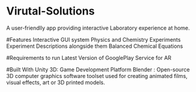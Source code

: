 # Virutal-Solutions
A user-friendlly app providing interactive Laboratory experience at home.

#Features
Interactive GUI system
Physics and Chemistry Experiments
Experiment Descriptions alongside them
Balanced Chemical Equations

#Requirements to run
Latest Version of GooglePlay Service for AR

#Built With
Unity 3D: Game Development Platform
Blender : Open-source 3D computer graphics software toolset used for creating animated films, visual effects, art or 3D printed models.


